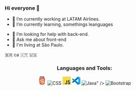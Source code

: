 ### Hi everyone 👋

- 🔭 I’m currently working at <a src="https://www.latamairlines.com/">LATAM Airlines</a>.
- 🌱 I’m currently learning, somethings leanguages
<!-- - 👯 I’m looking to collaborate on ... -->
- 🤔 I’m looking for help with back-end.
- 💬 Ask me about front-end
- 📍 I'm living at São Paulo.
<!-- - 📫 How to reach me: ...
- ⚡ Fun fact: .. -->

🇧🇷 ca 🇮🇹 🇺🇸

<h3 align="center">Languages and Tools:</h3>
<p align="center">
<img alt="HTML" width="26px" src="https://raw.githubusercontent.com/github/explore/80688e429a7d4ef2fca1e82350fe8e3517d3494d/topics/html/html.png" />
<img alt="CSS" width="26px" src="https://i.pinimg.com/originals/a3/2f/83/a32f83aa2c675058e4a05a0fd4da05eb.png" />
<img alt="JavaScript" width="26px" src="https://raw.githubusercontent.com/github/explore/80688e429a7d4ef2fca1e82350fe8e3517d3494d/topics/javascript/javascript.png" />
<img alt="Visual Studio Code" width="26px" src="https://raw.githubusercontent.com/github/explore/80688e429a7d4ef2fca1e82350fe8e3517d3494d/topics/visual-studio-code/visual-studio-code.png" />
<img alt="Java" width="26px" src="<svg xmlns="http://www.w3.org/2000/svg" viewBox="0 0 384 512"><!--!Font Awesome Free 6.7.2 by @fontawesome - https://fontawesome.com License - https://fontawesome.com/license/free Copyright 2025 Fonticons, Inc.--><path d="M277.7 312.9c9.8-6.7 23.4-12.5 23.4-12.5s-38.7 7-77.2 10.2c-47.1 3.9-97.7 4.7-123.1 1.3-60.1-8 33-30.1 33-30.1s-36.1-2.4-80.6 19c-52.5 25.4 130 37 224.5 12.1zm-85.4-32.1c-19-42.7-83.1-80.2 0-145.8C296 53.2 242.8 0 242.8 0c21.5 84.5-75.6 110.1-110.7 162.6-23.9 35.9 11.7 74.4 60.2 118.2zm114.6-176.2c.1 0-175.2 43.8-91.5 140.2 24.7 28.4-6.5 54-6.5 54s62.7-32.4 33.9-72.9c-26.9-37.8-47.5-56.6 64.1-121.3zm-6.1 270.5a12.2 12.2 0 0 1 -2 2.6c128.3-33.7 81.1-118.9 19.8-97.3a17.3 17.3 0 0 0 -8.2 6.3 70.5 70.5 0 0 1 11-3c31-6.5 75.5 41.5-20.6 91.4zM348 437.4s14.5 11.9-15.9 21.2c-57.9 17.5-240.8 22.8-291.6 .7-18.3-7.9 16-19 26.8-21.3 11.2-2.4 17.7-2 17.7-2-20.3-14.3-131.3 28.1-56.4 40.2C232.8 509.4 401 461.3 348 437.4zM124.4 396c-78.7 22 47.9 67.4 148.1 24.5a185.9 185.9 0 0 1 -28.2-13.8c-44.7 8.5-65.4 9.1-106 4.5-33.5-3.8-13.9-15.2-13.9-15.2zm179.8 97.2c-78.7 14.8-175.8 13.1-233.3 3.6 0-.1 11.8 9.7 72.4 13.6 92.2 5.9 233.8-3.3 237.1-46.9 0 0-6.4 16.5-76.2 29.7zM260.6 353c-59.2 11.4-93.5 11.1-136.8 6.6-33.5-3.5-11.6-19.7-11.6-19.7-86.8 28.8 48.2 61.4 169.5 25.9a60.4 60.4 0 0 1 -21.1-12.8z"/></svg>" />
<img alt="Bootstrap" width="26px" src="" />
</p>